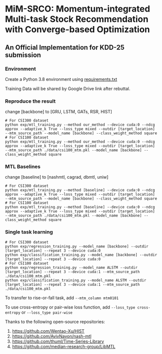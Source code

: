 # MiM-SRCO: Momentum-integrated Multi-task Stock Recommendation with Converge-based Optimization
## An Official Implementation for KDD-25 submission

### Environment
Create a Python 3.8 environment using [requirements.txt](requirements.txt)

Training Data will be shared by Google Drive link after rebuttal.

### Reproduce the result
change [backbone] to [GRU, LSTM, GATs, RSR, HIST]
```
# For CSI300 dataset
python exp/mtl_training.py --method our_method --device cuda:0 --ndcg approx --adaptive_k True --loss_type mixed --outdir [target_location] --mtm_source_path --model_name [backbone] --class_weight_method square
# For CSI100 dataset
python exp/mtl_training.py --method our_method --device cuda:0 --ndcg approx --adaptive_k True --loss_type mixed --outdir [target_location] --mtm_source_path ./data/csi100_mtm.pkl --model_name [backbone] --class_weight_method square
```

### MTL Baselines
change [baseline] to [nashmtl, cagrad, dbmtl, uniw]
```
# For CSI300 dataset
python exp/mtl_training.py --method [baseline] --device cuda:0 --ndcg approx --adaptive_k True --loss_type mixed --outdir [target_location] --mtm_source_path --model_name [backbone] --class_weight_method square
# For CSI100 dataset
python exp/mtl_training.py --method [baseline] --device cuda:0 --ndcg approx --adaptive_k True --loss_type mixed --outdir [target_location] --mtm_source_path ./data/csi100_mtm.pkl --model_name [backbone] --class_weight_method square
```

### Single task learning
```
# For CSI300 dataset
python exp/regression_training.py --model_name [backbone] --outdir [target_location] --repeat 3 --device cuda:0
python exp/classification_training.py --model_name [backbone] --outdir [target_location] --repeat 3 --device cuda:0
# For CSI100 dataset
python exp/regression_training.py --model_name ALSTM --outdir [target_location] --repeat 3 --device cuda:1 --mtm_source_path ./data/csi100_mtm.pkl
python exp/classification_training.py --model_name ALSTM --outdir [target_location] --repeat 3 --device cuda:1 --mtm_source_path ./data/csi100_mtm.pkl
```

To transfer to rise-or-fall task, add ```--mtm_column mtm0101```

To use cross-entropy or pair-wise loss function, add ```--loss_type cross-entropy``` or  ```--loss_type pair-wise```


Thanks to the following open-source repositories:
1. https://github.com/Wentao-Xu/HIST
2. https://github.com/AvivNavon/nash-mtl
3. https://github.com/thuml/Time-Series-Library
4. https://github.com/median-research-group/LibMTL